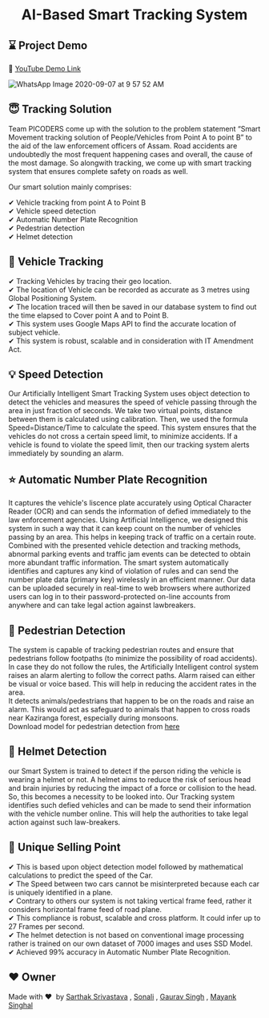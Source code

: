 <h1 align="center">AI-Based Smart Tracking System</h1></ br>

## :hourglass: Project Demo
:movie_camera: [YouTube Demo Link](https://youtu.be/UcGTHxn7FOs)</br>

![WhatsApp Image 2020-09-07 at 9 57 52 AM](https://user-images.githubusercontent.com/65444708/94900513-c0c8b180-04b2-11eb-9b13-583a693494dc.jpeg)

 ## :innocent: Tracking Solution </br>
Team PICODERS come up with the solution to the problem statement “Smart Movement tracking solution of People/Vehicles from Point A to point B” to the aid of the law enforcement officers of Assam. Road accidents are undoubtedly the most frequent happening cases and overall, the cause of the most damage. So alongwith tracking, we come up with smart tracking system that ensures complete safety on roads as well.

Our smart solution mainly comprises:

✔ Vehicle tracking from point A to Point B</br>
✔ Vehicle speed detection</br>
✔ Automatic Number Plate Recognition</br>
✔ Pedestrian detection</br>
✔ Helmet detection</br>

## :handshake: Vehicle Tracking
✔ Tracking Vehicles by tracing their geo location.</br>
✔ The location of Vehicle can be recorded as accurate as 3 metres using Global Positioning System.</br>
✔ The location traced will then be saved in our database system to find out the time elapsed to Cover point A and to Point B.</br>
✔ This system uses Google Maps API to find the accurate location of subject vehicle.</br>
✔ This system is robust, scalable and in consideration with IT Amendment Act.</br>

## :bulb: Speed Detection
Our Artificially Intelligent Smart Tracking System uses object detection to detect the vehicles and measures the speed of vehicle passing through the area in just fraction of seconds.
We take two virtual points, distance between them is calculated using calibration. Then, we used the formula Speed=Distance/Time to calculate the speed. This system ensures that the vehicles do not cross a certain speed limit, to minimize accidents. If a vehicle is found to violate the speed limit, then our tracking system alerts immediately by sounding an alarm. 

## :star: Automatic Number Plate Recognition
It captures the vehicle's liscence plate accurately using Optical Character Reader (OCR) and can sends the information of defied immediately to the law enforcement agencies. Using Artificial Intelligence, we designed this system in such a way that it can keep count on the number of vehicles passing by an area. This helps in keeping track of traffic on a certain route. Combined with the presented vehicle detection and tracking methods, abnormal parking events and traffic jam events can be detected to obtain more abundant traffic information.  The smart system automatically identifies and captures any kind of violation of rules and can send the number plate data (primary key) wirelessly in an efficient manner. Our data can be uploaded securely in real-time to web browsers where authorized users can log in to their password-protected on-line accounts from anywhere and can take legal action against lawbreakers.

## :handshake: Pedestrian Detection
The system is capable of tracking pedestrian routes and ensure that pedestrians follow footpaths (to minimize the possibility of road accidents). In case they do not follow the rules, the Artificially Intelligent control system raises an alarm alerting to follow the correct paths. Alarm raised can either be visual or voice based. This will help in reducing the accident rates in the area. </br>
It detects animals/pedestrians that happen to be on the roads and raise an alarm. This would act as safeguard to animals that happen to cross roads near Kaziranga forest, especially during monsoons.</br>
Download model for pedestrian detection from
[here](https://drive.google.com/file/d/1xaN4KJAIaZ57SaH6aS2Y9-CN5_fFcLX6/view)

## :clap: Helmet Detection
our Smart System is trained to detect if the person riding the vehicle is wearing a helmet or not. A helmet aims to reduce the risk of serious head and brain injuries by reducing the impact of a force or collision to the head. So, this becomes a necessity to be looked into. Our Tracking system identifies such defied vehicles and can be made to send their information with the vehicle number online. This will help the authorities to take legal action against such law-breakers.</br>

## :eyes: Unique Selling Point
✔ This is based upon object detection model followed by mathematical calculations to predict the speed of the Car.</br>
✔ The Speed between two cars cannot be misinterpreted because each car is uniquely identified in a plane.</br>
✔ Contrary to others our system is not taking vertical frame feed, rather it considers horizontal frame feed of road plane.</br>
✔ This compliance is robust, scalable and cross platform. It could infer up to 27 Frames per second.</br>
✔ The helmet detection is not based on conventional image processing rather is trained on our own dataset of 7000 images and uses SSD Model.</br>
✔ Achieved 99% accuracy in Automatic Number Plate Recognition.</br>

## :heart: Owner
Made with :heart:&nbsp; by [Sarthak Srivastava](https://github.com/codebugged) , [Sonali](https://github.com/Sonali210) , [Gaurav Singh](https://github.com/gaurav82692) , [Mayank Singhal](https://github.com/tech-mayank)

